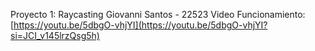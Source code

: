 Proyecto 1: Raycasting
Giovanni Santos - 22523
Video Funcionamiento: [https://youtu.be/5dbgO-vhjYI](https://youtu.be/5dbgO-vhjYI?si=JCI_v145lrzQsg5h)

